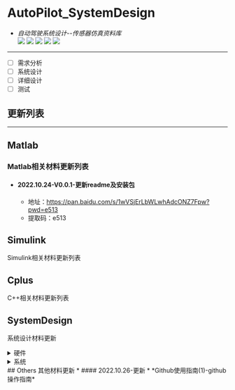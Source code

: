 # AutoPilot_SystemDesign  
* *自动驾驶系统设计--传感器仿真资料库*  
![](https://img.shields.io/badge/Lincense-Matlab-red)
![](https://img.shields.io/badge/Lincense-CPlus-red)
![](https://img.shields.io/badge/moduel-Simulink-blue)
![](https://img.shields.io/badge/Part-SystemDesign-green) 
![](https://oss.niucodata.com/text2img/4722270264890658498.png?sign=7f2f984e50bb25c182f25091de3a4be0&t=637eedc2)
-------------------------------------------------------------------------------------------------------------------------------  
- [ ] 需求分析
- [ ] 系统设计
- [ ] 详细设计
- [ ] 测试
## 更新列表  
------------------------------------------------------------------------------------------------------------------------------
## Matlab  
### Matlab相关材料更新列表  
* #### 2022.10.24-V0.0.1-更新readme及安装包  
  * 地址：https://pan.baidu.com/s/1wVSjErLbWLwhAdcONZ7Fpw?pwd=e513  
  * 提取码：e513  
## Simulink  
Simulink相关材料更新列表
## Cplus
C++相关材料更新列表
## SystemDesign
系统设计材料更新
<details>
<summary>硬件</summary>
 Lidar
 Ridar
 Cemera
 ADC
</details>
<details>
<summary>系统</summary>
 Autosar
 ROS
 VTD
 Design
</details>
## Others
其他材料更新  
* #### 2022.10.26-更新  
  * *Github使用指南(1)-github操作指南*  
